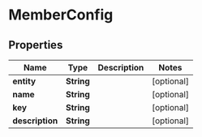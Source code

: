 

# MemberConfig


## Properties

| Name | Type | Description | Notes |
|------------ | ------------- | ------------- | -------------|
|**entity** | **String** |  |  [optional] |
|**name** | **String** |  |  [optional] |
|**key** | **String** |  |  [optional] |
|**description** | **String** |  |  [optional] |



